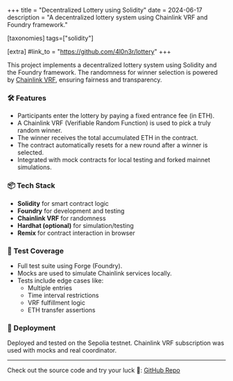 +++
title = "Decentralized Lottery using Solidity"
date = 2024-06-17
description = "A decentralized lottery system using Chainlink VRF and Foundry framework."

[taxonomies]
tags=["solidity"]

[extra]
#link_to = "https://github.com/4l0n3r/lottery"
+++

This project implements a decentralized lottery system using Solidity and the Foundry framework. The randomness for winner selection is powered by [Chainlink VRF](https://docs.chain.link/vrf), ensuring fairness and transparency.

### 🛠 Features

- Participants enter the lottery by paying a fixed entrance fee (in ETH).
- A Chainlink VRF (Verifiable Random Function) is used to pick a truly random winner.
- The winner receives the total accumulated ETH in the contract.
- The contract automatically resets for a new round after a winner is selected.
- Integrated with mock contracts for local testing and forked mainnet simulations.

### 📦 Tech Stack

- **Solidity** for smart contract logic
- **Foundry** for development and testing
- **Chainlink VRF** for randomness
- **Hardhat (optional)** for simulation/testing
- **Remix** for contract interaction in browser

### 🧪 Test Coverage

- Full test suite using Forge (Foundry).
- Mocks are used to simulate Chainlink services locally.
- Tests include edge cases like:
    - Multiple entries
    - Time interval restrictions
    - VRF fulfillment logic
    - ETH transfer assertions

### 🚀 Deployment

Deployed and tested on the Sepolia testnet. Chainlink VRF subscription was used with mocks and real coordinator.

---

Check out the source code and try your luck 🎲: [GitHub Repo](https://github.com/4l0n3r/lottery)
